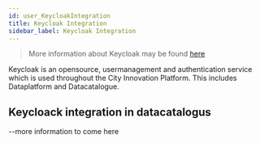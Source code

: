 ```yaml
---
id: user_KeycloakIntegration
title: Keycloak Integration
sidebar_label: Keycloak Integration
---
```

>More information about Keycloak may be found <a href="https://www.keycloak.org/" target="_blank">here</a>

Keycloak is an opensource, usermanagement and authentication service which is used throughout the City Innovation Platform. This includes Dataplatform and Datacatalogue.


## Keycloack integration in datacatalogus 

--more information to come here
